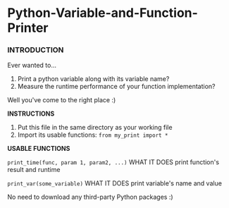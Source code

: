 # Python-Variable-and-Function-Printer


### INTRODUCTION
Ever wanted to... 
1. Print a python variable along with its variable name?
2. Measure the runtime performance of your function implementation? 

Well you've come to the right place :)


<b>INSTRUCTIONS</b>
1. Put this file in the same directory as your working file
2. Import its usable functions: `from my_print import *`

<b>USABLE FUNCTIONS</b>

`print_time(func, param 1, param2, ...)`
    WHAT IT DOES    print function's result and runtime

`print_var(some_variable)`
    WHAT IT DOES    print variable's name and value  

No need to download any third-party Python packages :)
